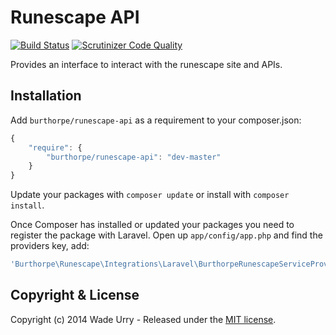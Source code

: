 # Runescape API

[![Build Status](https://travis-ci.org/Burthorpe/runescape-api.svg?branch=master)](https://travis-ci.org/Burthorpe/runescape-api) [![Scrutinizer Code Quality](https://scrutinizer-ci.com/g/Burthorpe/runescape-api/badges/quality-score.png?b=master)](https://scrutinizer-ci.com/g/Burthorpe/runescape-api/?branch=master)

Provides an interface to interact with the runescape site and APIs.

## Installation

Add `burthorpe/runescape-api` as a requirement to your composer.json:

```javascript
{
    "require": {
        "burthorpe/runescape-api": "dev-master"
    }
}
```

Update your packages with `composer update` or install with `composer install`.

Once Composer has installed or updated your packages you need to register the package with Laravel. Open up `app/config/app.php` and find the providers key, add:

```php
'Burthorpe\Runescape\Integrations\Laravel\BurthorpeRunescapeServiceProvider',
```

## Copyright & License

Copyright (c) 2014 Wade Urry - Released under the [MIT license](LICENSE).
